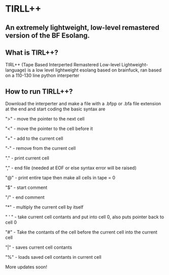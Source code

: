 # TIRLL++
## An extremely lightweight, low-level remastered version of the BF Esolang.

## What is TIRL++?
TIRL++ (Tape Based Interperted Remastered Low-level Lightweight-language)  is a low level lightweight esolang based on brainfuck, ran based on a 110-130 line python interperter

## How to run TIRLL++?
Download the interperter and make a file with a .bfpp or .bfa file extension at the end and start coding
the basic syntax are

">" - move the pointer to the next cell

"<" - move the pointer to the cell before it

"+" - add to the current cell

"-" - remove from the current cell

"." - print current cell

"," - end file (needed at EOF or else syntax error will be raised)

"@" - print entire tape then make all cells in tape = 0

"$" - start comment

"/" - end comment

"*" - multiply the current cell by itself

" ' " - take current cell contants and put into cell 0, also puts pointer back to cell 0

"#" - Take the contants of the cell before the current cell into the current cell

"|" - saves current cell contants

"%" - loads saved cell contants in current cell

More updates soon!


